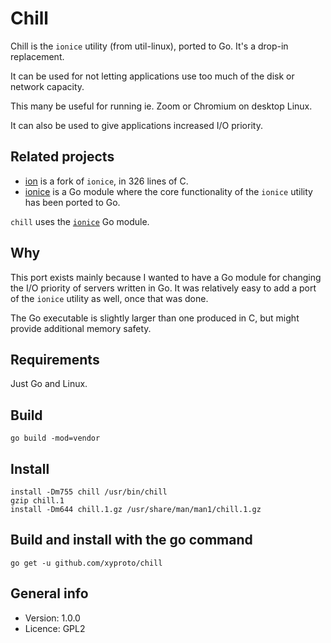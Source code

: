 # Chill

Chill is the `ionice` utility (from util-linux), ported to Go. It's a drop-in replacement.

It can be used for not letting applications use too much of the disk or network capacity.

This many be useful for running ie. Zoom or Chromium on desktop Linux.

It can also be used to give applications increased I/O priority.

## Related projects

* [ion](https://github.com/xyproto/ion) is a fork of `ionice`, in 326 lines of C.
* [ionice](https://github.com/xyproto/ionice) is a Go module where the core functionality of the `ionice` utility has been ported to Go.

`chill` uses the [`ionice`](https://github.com/xyproto/ionice) Go module.

## Why

This port exists mainly because I wanted to have a Go module for changing the I/O priority of servers written in Go. It was relatively easy to add a port of the `ionice` utility as well, once that was done.

The Go executable is slightly larger than one produced in C, but might provide additional memory safety.

## Requirements

Just Go and Linux.

## Build

    go build -mod=vendor
    
## Install

    install -Dm755 chill /usr/bin/chill
    gzip chill.1
    install -Dm644 chill.1.gz /usr/share/man/man1/chill.1.gz

## Build and install with the go command

    go get -u github.com/xyproto/chill

## General info

* Version: 1.0.0
* Licence: GPL2
